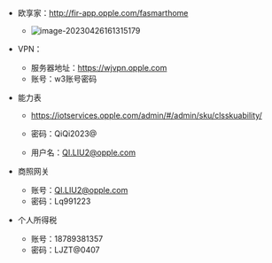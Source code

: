 * 欧享家：http://fir-app.opple.com/fasmarthome
  * <img src="https://cvp.oss-cn-shanghai.aliyuncs.com/picgo/202304261613332.png" alt="image-20230426161315179"  />



* VPN：
  * 服务器地址：https://wjvpn.opple.com
  * 账号：w3账号密码



* 能力表

  * https://iotservices.opple.com/admin/#/admin/sku/clsskuability/

  * 密码：QiQi2023@ 

  * 用户名：QI.LIU2@opple.com



* 商照网关
  * 账号：QI.LIU2@opple.com
  * 密码：Lq991223



* 个人所得税
  * 账号：18789381357
  * 密码：LJZT@0407







